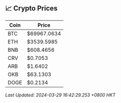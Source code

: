 ## 📈 Crypto Prices

| Coin | Price |
| ---- | ----- |
| BTC | $69967.0634 |
| ETH | $3539.5985 |
| BNB | $608.4656 |
| CRV | $0.7053 |
| ARB | $1.6402 |
| OKB | $63.1303 |
| DOGE | $0.2134 |

_Last Updated: 2024-03-29 16:42:29.253 +0800 HKT_